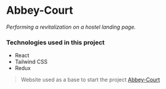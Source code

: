 # Abbey-Court
*Performing a revitalization on a hostel landing page.*
### Technologies used in this project
- React
- Tailwind CSS
- Redux
> Website used as a base to start the project 
[Abbey-Court](https://www.abbey-court.com)
